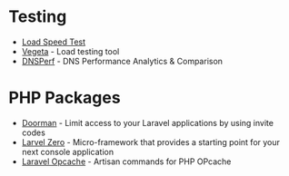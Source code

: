 # Testing
* <a href="http://performance.webmastersguard.com">Load Speed Test</a>
* <a href="https://github.com/tsenart/vegeta">Vegeta</a> - Load testing tool
* <a href="https://www.dnsperf.com/">DNSPerf</a> - DNS Performance Analytics & Comparison

# PHP Packages
* <a href="https://github.com/clarkeash/doorman">Doorman</a> - Limit access to your Laravel applications by using invite codes
* <a href="https://github.com/laravel-zero/laravel-zero">Larvel Zero</a> - Micro-framework that provides a starting point for your next console application
* <a href="https://github.com/appstract/laravel-opcache">Laravel Opcache</a> - Artisan commands for PHP OPcache
